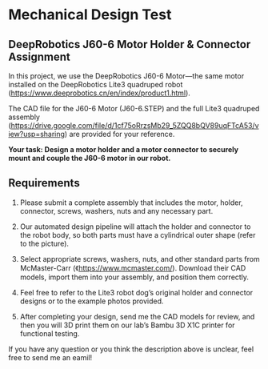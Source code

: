 # Mechanical Design Test

## DeepRobotics J60-6 Motor Holder & Connector Assignment

In this project, we use the DeepRobotics J60-6 Motor—the same motor installed on the DeepRobotics Lite3 quadruped robot (<https://www.deeprobotics.cn/en/index/product1.html>).

The CAD file for the J60-6 Motor (J60-6.STEP) and the full Lite3 quadruped assembly (<https://drive.google.com/file/d/1cf75oRrzsMb29_5ZQQ8bQV89uqFTcA53/view?usp=sharing>) are provided for your reference.

**Your task: Design a motor holder and a motor connector to securely mount and couple the J60-6 motor in our robot.**


## Requirements

1. Please submit a complete assembly that includes the motor, holder, connector, screws, washers, nuts and any necessary part.

2. Our automated design pipeline will attach the holder and connector to the robot body, so both parts must have a cylindrical outer shape (refer to the picture).

3. Select appropriate screws, washers, nuts, and other standard parts from McMaster-Carr (《https://www.mcmaster.com/). Download their CAD models, import them into your assembly, and position them correctly.

4. Feel free to refer to the Lite3 robot dog’s original holder and connector designs or to the example photos provided.

5. After completing your design, send me the CAD models for review, and then you will 3D print them on our lab’s Bambu 3D X1C printer for functional testing.

If you have any question or you think the description above is unclear, feel free to send me an eamil!